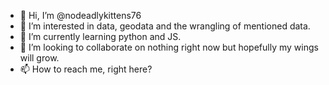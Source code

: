 - 👋 Hi, I’m @nodeadlykittens76
- 👀 I’m interested in data, geodata and the wrangling of mentioned data.
- 🌱 I’m currently learning python and JS.
- 💞️ I’m looking to collaborate on nothing right now but hopefully my wings will grow.
- 📫 How to reach me, right here?

<!---
nodeadlykittens76/nodeadlykittens76 is a ✨ special ✨ repository because its `README.md` (this file) appears on your GitHub profile.
You can click the Preview link to take a look at your changes.
--->
